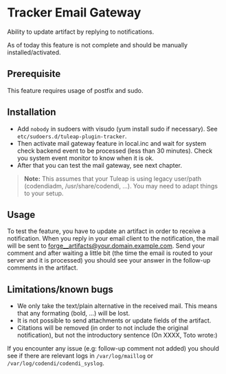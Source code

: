 Tracker Email Gateway
=====================

Ability to update artifact by replying to notifications.

As of today this feature is not complete and should be manually installed/activated.

Prerequisite
------------

This feature requires usage of postfix and sudo.

Installation
------------

* Add `nobody` in sudoers with visudo (yum install sudo if necessary).
  See `etc/sudoers.d/tuleap-plugin-tracker`.
* Then activate mail gateway feature in local.inc and wait for system check backend
  event to be processed (less than 30 minutes). Check you system event monitor to
  know when it is ok.
* After that you can test the mail gateway, see next chapter.

> **Note:** This assumes that your Tuleap is using legacy user/path (codendiadm,
> /usr/share/codendi, …). You may need to adapt things to your setup.

Usage
-----

To test the feature, you have to update an artifact in order to receive a
notification. When you reply in your email client to the notification, the mail
will be sent to forge__artifacts@your.domain.example.com. Send your comment and
after waiting a little bit (the time the email is routed to your server and it is
processed) you should see your answer in the follow-up comments in the artifact.

Limitations/known bugs
----------------------

* We only take the text/plain alternative in the received mail. This means that
  any formating (bold, …) will be lost.
* It is not possible to send attachments or update fields of the artifact.
* Citations will be removed (in order to not include the original notification),
  but not the introductory sentence (On XXXX, Toto wrote:)

If you encounter any issue (e.g: follow-up comment not added) you should see if
there are relevant logs in `/var/log/maillog` or `/var/log/codendi/codendi_syslog`.